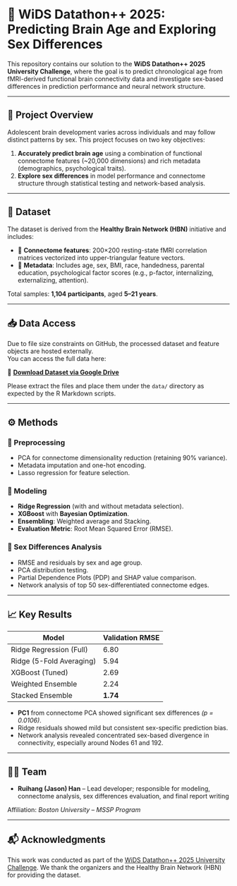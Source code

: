 # 🧠 WiDS Datathon++ 2025: Predicting Brain Age and Exploring Sex Differences

This repository contains our solution to the **WiDS Datathon++ 2025 University Challenge**, where the goal is to predict chronological age from fMRI-derived functional brain connectivity data and investigate sex-based differences in prediction performance and neural network structure.

---

## 📌 Project Overview

Adolescent brain development varies across individuals and may follow distinct patterns by sex. This project focuses on two key objectives:

1. **Accurately predict brain age** using a combination of functional connectome features (~20,000 dimensions) and rich metadata (demographics, psychological traits).
2. **Explore sex differences** in model performance and connectome structure through statistical testing and network-based analysis.

---

## 📂 Dataset

The dataset is derived from the **Healthy Brain Network (HBN)** initiative and includes:

- 🧠 **Connectome features**: 200×200 resting-state fMRI correlation matrices vectorized into upper-triangular feature vectors.
- 👥 **Metadata**: Includes age, sex, BMI, race, handedness, parental education, psychological factor scores (e.g., p-factor, internalizing, externalizing, attention).

Total samples: **1,104 participants**, aged **5–21 years**.

---

## 📥 Data Access

Due to file size constraints on GitHub, the processed dataset and feature objects are hosted externally.  
You can access the full data here:

🔗 **[Download Dataset via Google Drive](https://drive.google.com/file/d/18OlhYsBhKMPMAnVgOEExktnMis4LBHJ_/view?usp=drive_link)**

Please extract the files and place them under the `data/` directory as expected by the R Markdown scripts.

---

## ⚙️ Methods

### 🔢 Preprocessing
- PCA for connectome dimensionality reduction (retaining 90% variance).
- Metadata imputation and one-hot encoding.
- Lasso regression for feature selection.

### 🤖 Modeling
- **Ridge Regression** (with and without metadata selection).
- **XGBoost** with **Bayesian Optimization**.
- **Ensembling**: Weighted average and Stacking.
- **Evaluation Metric**: Root Mean Squared Error (RMSE).

### 🧪 Sex Differences Analysis
- RMSE and residuals by sex and age group.
- PCA distribution testing.
- Partial Dependence Plots (PDP) and SHAP value comparison.
- Network analysis of top 50 sex-differentiated connectome edges.

---

## 📈 Key Results

| Model                     | Validation RMSE |
|--------------------------|------------------|
| Ridge Regression (Full)  | 6.80             |
| Ridge (5-Fold Averaging) | 5.94             |
| XGBoost (Tuned)          | 2.69             |
| Weighted Ensemble        | 2.24             |
| Stacked Ensemble         | **1.74**         |

- **PC1** from connectome PCA showed significant sex differences *(p = 0.0106)*.
- Ridge residuals showed mild but consistent sex-specific prediction bias.
- Network analysis revealed concentrated sex-based divergence in connectivity, especially around Nodes 61 and 192.

---


## 🧑‍💻 Team

- **Ruihang (Jason) Han** – Lead developer; responsible for modeling, connectome analysis, sex differences evaluation, and final report writing  

Affiliation: *Boston University – MSSP Program*

---


## 📬 Acknowledgments

This work was conducted as part of the [WiDS Datathon++ 2025 University Challenge](https://www.widsconference.org/datathon.html). We thank the organizers and the Healthy Brain Network (HBN) for providing the dataset.

